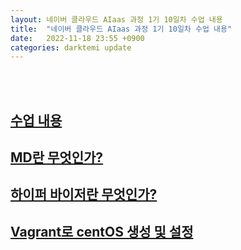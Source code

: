 ```yaml
---
layout: 네이버 클라우드 AIaas 과정 1기 10일차 수업 내용
title:  "네이버 클라우드 AIaas 과정 1기 10일차 수업 내용"
date:   2022-11-18 23:55 +0900
categories: darktemi update
---
```

<br><br>

## [수업 내용](../_posts/class.markdown)

## [MD란 무엇인가?](../_posts/MD(MarkDown).markdown)

## [하이퍼 바이저란 무엇인가?](../_posts/Hypervisor.markdown)

## [Vagrant로 centOS 생성 및 설정](../_posts/CentOS.markdown)


[수업 내용]: "darktemi.github.io/_posts/class.markdown"
[MD란 무엇인가?]: "darktemi.github.io/_posts/MD(MarkDown).markdown"
[하이퍼 바이저란 무엇인가?]: "darktemi.github.io/_posts/Hypervisor.markdown"
[Vagrant로 centOS 생성 및 설정]: "darktemi.github.io/_posts/centOS.markdown"